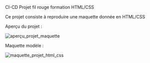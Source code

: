   CI-CD Projet fil rouge formation HTML/CSS


Ce projet consiste à reproduire une maquette donnée en HTML/CSS

Aperçu du projet :

![aperçu_projet_maquette](https://github.com/user-attachments/assets/4f3de3b1-508f-442a-b34c-f7a09a2e4b08)

Maquette modèle :

![maquette_projet_html_css](https://github.com/user-attachments/assets/51b4c1f8-71ef-436f-b8df-ec14114381b3)


